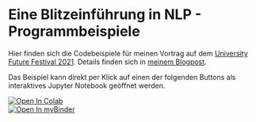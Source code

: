 # Eine Blitzeinführung in NLP - Programmbeispiele
Hier finden sich die Codebeispiele für meinen Vortrag auf dem [University Future Festival 2021](https://festival.hfd.digital/en/open-for-discussion/conference-day/). Details finden sich in [meinem Blogpost](https://simonklug.de/uff).

Das Beispiel kann direkt per Klick auf einen der folgenden Buttons als interaktives Jupyter Notebook geöffnet werden. 


<a href='https://colab.research.google.com/github/hno2/uff/blob/main/Beispiele.ipynb'><img src='https://colab.research.google.com/assets/colab-badge.svg' alt='Open In Colab'></a>
</br>
<a href='https://mybinder.org/v2/gh/hno2/uff/HEAD?filepath=Beispiele.ipynb'><img src='https://mybinder.org/badge_logo.svg' alt='Open In myBinder'></a>
